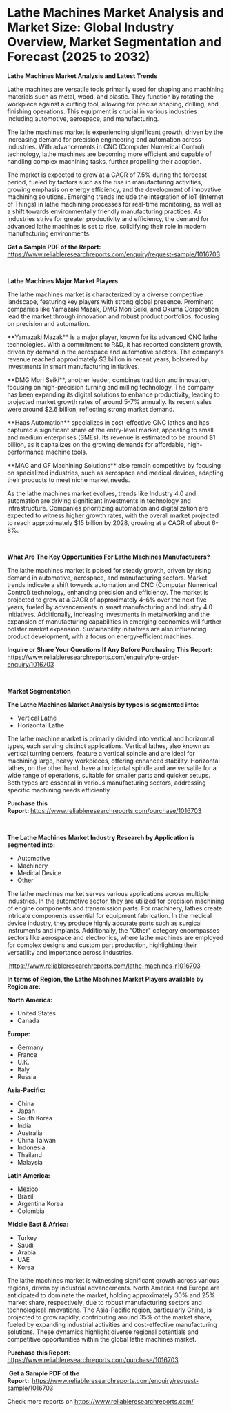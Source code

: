 <p><h1>Lathe Machines Market Analysis and Market Size: Global Industry Overview, Market Segmentation and Forecast (2025 to 2032)</h1></p><p><strong>Lathe Machines Market Analysis and Latest Trends</strong></p>
<p><p>Lathe machines are versatile tools primarily used for shaping and machining materials such as metal, wood, and plastic. They function by rotating the workpiece against a cutting tool, allowing for precise shaping, drilling, and finishing operations. This equipment is crucial in various industries including automotive, aerospace, and manufacturing.</p><p>The lathe machines market is experiencing significant growth, driven by the increasing demand for precision engineering and automation across industries. With advancements in CNC (Computer Numerical Control) technology, lathe machines are becoming more efficient and capable of handling complex machining tasks, further propelling their adoption. </p><p>The market is expected to grow at a CAGR of 7.5% during the forecast period, fueled by factors such as the rise in manufacturing activities, growing emphasis on energy efficiency, and the development of innovative machining solutions. Emerging trends include the integration of IoT (Internet of Things) in lathe machining processes for real-time monitoring, as well as a shift towards environmentally friendly manufacturing practices. As industries strive for greater productivity and efficiency, the demand for advanced lathe machines is set to rise, solidifying their role in modern manufacturing environments.</p></p>
<p><strong>Get a Sample PDF of the Report:&nbsp;</strong> <a href="https://www.reliableresearchreports.com/enquiry/request-sample/1016703?utm_campaign=2208&utm_medium=2&utm_source=Github&utm_content=ia&utm_term=09042025&utm_id=lathe-machines">https://www.reliableresearchreports.com/enquiry/request-sample/1016703</a></p>
<p>&nbsp;</p>
<p><strong>Lathe Machines Major Market Players</strong></p>
<p><p>The lathe machines market is characterized by a diverse competitive landscape, featuring key players with strong global presence. Prominent companies like Yamazaki Mazak, DMG Mori Seiki, and Okuma Corporation lead the market through innovation and robust product portfolios, focusing on precision and automation.</p><p>**Yamazaki Mazak** is a major player, known for its advanced CNC lathe technologies. With a commitment to R&D, it has reported consistent growth, driven by demand in the aerospace and automotive sectors. The company's revenue reached approximately $3 billion in recent years, bolstered by investments in smart manufacturing initiatives.</p><p>**DMG Mori Seiki**, another leader, combines tradition and innovation, focusing on high-precision turning and milling technology. The company has been expanding its digital solutions to enhance productivity, leading to projected market growth rates of around 5-7% annually. Its recent sales were around $2.6 billion, reflecting strong market demand.</p><p>**Haas Automation** specializes in cost-effective CNC lathes and has captured a significant share of the entry-level market, appealing to small and medium enterprises (SMEs). Its revenue is estimated to be around $1 billion, as it capitalizes on the growing demands for affordable, high-performance machine tools.</p><p>**MAG and GF Machining Solutions** also remain competitive by focusing on specialized industries, such as aerospace and medical devices, adapting their products to meet niche market needs. </p><p>As the lathe machines market evolves, trends like Industry 4.0 and automation are driving significant investments in technology and infrastructure. Companies prioritizing automation and digitalization are expected to witness higher growth rates, with the overall market projected to reach approximately $15 billion by 2028, growing at a CAGR of about 6-8%.</p></p>
<p>&nbsp;</p>
<p><strong>What Are The Key Opportunities For Lathe Machines Manufacturers?</strong></p>
<p><p>The lathe machines market is poised for steady growth, driven by rising demand in automotive, aerospace, and manufacturing sectors. Market trends indicate a shift towards automation and CNC (Computer Numerical Control) technology, enhancing precision and efficiency. The market is projected to grow at a CAGR of approximately 4-6% over the next five years, fueled by advancements in smart manufacturing and Industry 4.0 initiatives. Additionally, increasing investments in metalworking and the expansion of manufacturing capabilities in emerging economies will further bolster market expansion. Sustainability initiatives are also influencing product development, with a focus on energy-efficient machines.</p></p>
<p><strong>Inquire or Share Your Questions If Any Before Purchasing This Report:</strong> <a href="https://www.reliableresearchreports.com/enquiry/pre-order-enquiry/1016703?utm_campaign=2208&utm_medium=2&utm_source=Github&utm_content=ia&utm_term=09042025&utm_id=lathe-machines">https://www.reliableresearchreports.com/enquiry/pre-order-enquiry/1016703</a></p>
<p>&nbsp;</p>
<p><strong>Market Segmentation</strong></p>
<p><strong>The Lathe Machines Market Analysis by types is segmented into:</strong></p>
<p><ul><li>Vertical Lathe</li><li>Horizontal Lathe</li></ul></p>
<p><p>The lathe machine market is primarily divided into vertical and horizontal types, each serving distinct applications. Vertical lathes, also known as vertical turning centers, feature a vertical spindle and are ideal for machining large, heavy workpieces, offering enhanced stability. Horizontal lathes, on the other hand, have a horizontal spindle and are versatile for a wide range of operations, suitable for smaller parts and quicker setups. Both types are essential in various manufacturing sectors, addressing specific machining needs efficiently.</p></p>
<p><strong>Purchase this Report:&nbsp;</strong><a href="https://www.reliableresearchreports.com/purchase/1016703?utm_campaign=2208&utm_medium=2&utm_source=Github&utm_content=ia&utm_term=09042025&utm_id=lathe-machines">https://www.reliableresearchreports.com/purchase/1016703</a></p>
<p>&nbsp;</p>
<p><strong>The Lathe Machines Market Industry Research by Application is segmented into:</strong></p>
<p><ul><li>Automotive</li><li>Machinery</li><li>Medical Device</li><li>Other</li></ul></p>
<p><p>The lathe machines market serves various applications across multiple industries. In the automotive sector, they are utilized for precision machining of engine components and transmission parts. For machinery, lathes create intricate components essential for equipment fabrication. In the medical device industry, they produce highly accurate parts such as surgical instruments and implants. Additionally, the "Other" category encompasses sectors like aerospace and electronics, where lathe machines are employed for complex designs and custom part production, highlighting their versatility and importance across industries.</p></p>
<p><a href="https://www.reliableresearchreports.com/lathe-machines-r1016703?utm_campaign=2208&utm_medium=2&utm_source=Github&utm_content=ia&utm_term=09042025&utm_id=lathe-machines">&nbsp;https://www.reliableresearchreports.com/lathe-machines-r1016703</a></p>
<p><strong>In terms of Region, the Lathe Machines Market Players available by Region are:</strong></p>
<p>
    <p> <strong> North America: </strong>
        <ul>
            <li>United States</li>
            <li>Canada</li>
        </ul>
        </p> 
    <p> <strong> Europe: </strong>
        <ul>
            <li>Germany</li>
            <li>France</li>
            <li>U.K.</li>
            <li>Italy</li>
            <li>Russia</li>
        </ul>
        </p> 
    <p> <strong> Asia-Pacific: </strong>
        <ul>
            <li>China</li>
            <li>Japan</li>
            <li>South Korea</li>
            <li>India</li>
            <li>Australia</li>
            <li>China Taiwan</li>
            <li>Indonesia</li>
            <li>Thailand</li>
            <li>Malaysia</li>
        </ul>
        </p> 
    <p> <strong> Latin America: </strong>
        <ul>
            <li>Mexico</li>
            <li>Brazil</li>
            <li>Argentina Korea</li>
            <li>Colombia</li>
        </ul>
        </p> 
    <p> <strong> Middle East & Africa: </strong>
        <ul>
            <li>Turkey</li>
            <li>Saudi</li>
            <li>Arabia</li>
            <li>UAE</li>
            <li>Korea</li>
        </ul>
    </p>
    </p>
<p><p>The lathe machines market is witnessing significant growth across various regions, driven by industrial advancements. North America and Europe are anticipated to dominate the market, holding approximately 30% and 25% market share, respectively, due to robust manufacturing sectors and technological innovations. The Asia-Pacific region, particularly China, is projected to grow rapidly, contributing around 35% of the market share, fueled by expanding industrial activities and cost-effective manufacturing solutions. These dynamics highlight diverse regional potentials and competitive opportunities within the global lathe machines market.</p></p>
<p><strong>Purchase this Report: </strong><a href="https://www.reliableresearchreports.com/purchase/1016703?utm_campaign=2208&utm_medium=2&utm_source=Github&utm_content=ia&utm_term=09042025&utm_id=lathe-machines">https://www.reliableresearchreports.com/purchase/1016703</a></p>
<p>&nbsp;<strong>Get a Sample PDF of the Report:&nbsp;&nbsp;</strong><a href="https://www.reliableresearchreports.com/enquiry/request-sample/1016703?utm_campaign=2208&utm_medium=2&utm_source=Github&utm_content=ia&utm_term=09042025&utm_id=lathe-machines">https://www.reliableresearchreports.com/enquiry/request-sample/1016703</a></p>
<p><strong></strong></p>
<p>Check more reports on <a href="https://www.reliableresearchreports.com/?utm_campaign=2208&utm_medium=2&utm_source=Github&utm_content=ia&utm_term=09042025&utm_id=lathe-machines">https://www.reliableresearchreports.com/</a></p>